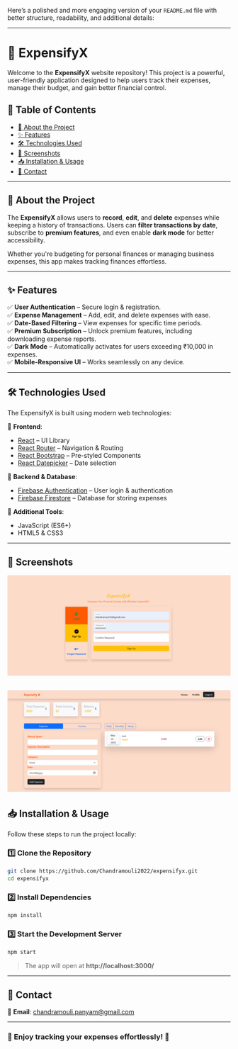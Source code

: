 Here’s a polished and more engaging version of your `README.md` file with better structure, readability, and additional details:  

---

# 🚀 ExpensifyX  

Welcome to the **ExpensifyX** website repository! This project is a powerful, user-friendly application designed to help users track their expenses, manage their budget, and gain better financial control.  

## 📌 Table of Contents  

- [📖 About the Project](#-about-the-project)  
- [✨ Features](#-features)  
- [🛠️ Technologies Used](#️-technologies-used)  
- [📸 Screenshots](#-screenshots)  
- [📥 Installation & Usage](#-installation--usage)  
- [📩 Contact](#-contact)  

---

## 📖 About the Project  

The **ExpensifyX** allows users to **record**, **edit**, and **delete** expenses while keeping a history of transactions. Users can **filter transactions by date**, subscribe to **premium features**, and even enable **dark mode** for better accessibility.  

Whether you're budgeting for personal finances or managing business expenses, this app makes tracking finances effortless.  

---

## ✨ Features  

✅ **User Authentication** – Secure login & registration.  
✅ **Expense Management** – Add, edit, and delete expenses with ease.  
✅ **Date-Based Filtering** – View expenses for specific time periods.  
✅ **Premium Subscription** – Unlock premium features, including downloading expense reports.  
✅ **Dark Mode** – Automatically activates for users exceeding ₹10,000 in expenses.  
✅ **Mobile-Responsive UI** – Works seamlessly on any device.  

---

## 🛠️ Technologies Used  

The ExpensifyX is built using modern web technologies:  

🔹 **Frontend**:  
- [React](https://react.dev/) – UI Library  
- [React Router](https://reactrouter.com/) – Navigation & Routing  
- [React Bootstrap](https://react-bootstrap.github.io/) – Pre-styled Components  
- [React Datepicker](https://www.npmjs.com/package/react-datepicker) – Date selection  

🔹 **Backend & Database**:  
- [Firebase Authentication](https://firebase.google.com/products/auth) – User login & authentication  
- [Firebase Firestore](https://firebase.google.com/products/firestore) – Database for storing expenses  

🔹 **Additional Tools**:  
- JavaScript (ES6+)  
- HTML5 & CSS3  

---

## 📸 Screenshots  
![sign up page](image.png)

![Home page](image-1.png)
---

## 📥 Installation & Usage  

Follow these steps to run the project locally:  

### 1️⃣ **Clone the Repository**  
```sh
git clone https://github.com/Chandramouli2022/expensifyx.git
cd expensifyx
```

### 2️⃣ **Install Dependencies**  
```sh
npm install
```

### 3️⃣ **Start the Development Server**  
```sh
npm start
```
> The app will open at **http://localhost:3000/**  

---

## 📩 Contact  

📧 **Email**: [chandramouli.panyam@gmail.com](mailto:chandramouli.panyam@gmail.com)  

---

### 🎉 Enjoy tracking your expenses effortlessly! 🚀